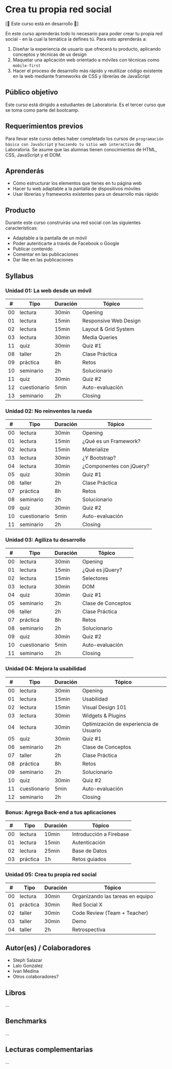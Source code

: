# Crea tu propia red social

[:construction: Este curso está en desarrollo :construction:]

En este curso aprenderás todo lo necesario para poder crear tu propia red social -
en la cual la temática la defines tú. Para esto aprenderás a:

1. Diseñar la experiencia de usuario que ofrecerá tu producto, aplicando
   conceptos y técnicas de ux design
2. Maquetar una aplicación web orientado a móviles con técnicas como
   `mobile-first`
3. Hacer el proceso de desarrollo más rápido y reutilizar código existente en la
   web mediante frameworks de CSS y librerías de JavaScript

## Público objetivo

Este curso está dirigido a estudiantes de Laboratoria. Es el tercer curso
que se toma como parte del bootcamp.

## Requerimientos previos

Para llevar este curso debes haber completado los cursos de `programación básica
con JavaScript` y `haciendo tu sitio web interactivo` de Laboratoria. Se asume
que las alumnas tienen conocimientos de HTML, CSS, JavaScript y el DOM.

## Aprenderás

- Cómo estructurar los elementos que tienes en tu página web
- Hacer tu web adaptable a la pantalla de dispositivos móviles
- Usar librerías y frameworks existentes para un desarrollo más rápido

## Producto

Durante este curso construirás una red social con las siguientes
características:

* Adaptable a la pantalla de un móvil
* Poder autenticarte a través de Facebook o Google
* Publicar contenido
* Comentar en las publicaciones
* Dar like en las publicaciones

## Syllabus

### Unidad 01: La web desde un móvil

| # | Tipo | Duración | Tópico
| - | ---- | -------- | ------
| 00 | lectura | 30min | Opening
| 01 | lectura | 15min | Responsive Web Design
| 02 | lectura | 15min | Layout & Grid System
| 03 | lectura | 30min | Media Queries
| 11 | quiz | 30min | Quiz #1
| 08 | taller | 2h | Clase Práctica
| 09 | práctica | 8h | Retos
| 10 | seminario | 2h | Solucionario
| 11 | quiz | 30min | Quiz #2
| 12 | cuestionario | 5min | Auto-evaluación
| 13 | seminario | 2h | Closing

### Unidad 02: No reinventes la rueda

| # | Tipo | Duración | Tópico
| - | ---- | -------- | ------
| 00 | lectura | 30min | Opening
| 01 | lectura | 15min | ¿Qué es un Framework?
| 02 | lectura | 15min | Materialize
| 03 | lectura | 30min | ¿Y Bootstrap?
| 04 | lectura | 30min | ¿Componentes con jQuery?
| 05 | quiz | 30min | Quiz #1
| 06 | taller | 2h | Clase Práctica
| 07 | práctica | 8h | Retos
| 08 | seminario | 2h | Solucionario
| 09 | quiz | 30min | Quiz #2
| 10 | cuestionario | 5min | Auto-evaluación
| 11 | seminario | 2h | Closing

### Unidad 03: Agiliza tu desarrollo

| # | Tipo | Duración | Tópico
| - | ---- | -------- | ------
| 00 | lectura | 30min | Opening
| 01 | lectura | 15min | ¿Qué es jQuery?
| 02 | lectura | 15min | Selectores
| 03 | lectura | 30min | DOM
| 04 | quiz | 30min | Quiz #1
| 05 | seminario | 2h | Clase de Conceptos
| 06 | taller | 2h | Clase Práctica
| 07 | práctica | 8h | Retos
| 08 | seminario | 2h | Solucionario
| 09 | quiz | 30min | Quiz #2
| 10 | cuestionario | 5min | Auto-evaluación
| 11 | seminario | 2h | Closing

### Unidad 04: Mejora la usabilidad

| # | Tipo | Duración | Tópico
| - | ---- | -------- | ------
| 00 | lectura | 30min | Opening
| 01 | lectura | 15min | Usabilidad
| 02 | lectura | 15min | Visual Design 101
| 03 | lectura | 30min | Widgets & Plugins
| 04 | lectura | 30min | Optimización de experiencia de Usuario
| 05 | quiz | 30min | Quiz #1
| 06 | seminario | 2h | Clase de Conceptos
| 07 | taller | 2h | Clase Práctica
| 08 | práctica | 8h | Retos
| 09 | seminario | 2h | Solucionario
| 10 | quiz | 30min | Quiz #2
| 11 | cuestionario | 5min | Auto-evaluación
| 12 | seminario | 2h | Closing

### Bonus: Agrega Back-end a tus aplicaciones

| # | Tipo | Duración | Tópico
| - | ---- | -------- | ------
| 00 | lectura | 10min | Introducción a Firebase
| 01 | lectura | 15min | Autenticación
| 02 | lectura | 25min | Base de Datos
| 03 | práctica | 1h | Retos guiados

### Unidad 05: Crea tu propia red social

| # | Tipo | Duración | Tópico
| - | ---- | -------- | ------
| 00 | lectura | 30min | Organizando las tareas en equipo
| 01 | práctica | 30min | Red Social X
| 02 | taller | 30min | Code Review (Team + Teacher)
| 03 | taller | 30min | Demo
| 04 | taller | 2h | Retrospectiva

## Autor(es) / Colaboradores

* Steph Salazar
* Lalo Gonzalez
* Ivan Medina
* Otros colaboradores?

## Libros

...

## Benchmarks

...

## Lecturas complementarias

...
